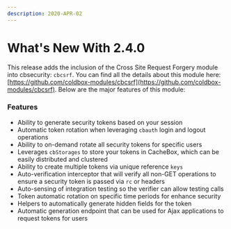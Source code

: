 ```yaml
---
description: 2020-APR-02
---
```


# What's New With 2.4.0

This release adds the inclusion of the Cross Site Request Forgery module into cbsecurity: `cbcsrf`.  You can find all the details about this module here: [https://github.com/coldbox-modules/cbcsrf](https://github.com/coldbox-modules/cbcsrf).  Below are the major features of this module:

### Features

* Ability to generate security tokens based on your session
* Automatic token rotation when leveraging `cbauth` login and logout operations
* Ability to on-demand rotate all security tokens for specific users
* Leverages `cbStorages` to store your tokens in CacheBox, which can be easily distributed and clustered
* Ability to create multiple tokens via unique reference `keys`
* Auto-verification interceptor that will verify all non-GET operations to ensure a security token is passed via `rc` or headers
* Auto-sensing of integration testing so the verifier can allow testing calls
* Token automatic rotation on specific time periods for enhance security
* Helpers to automatically generate hidden fields for the token
* Automatic generation endpoint that can be used for Ajax applications to request tokens for users

